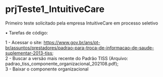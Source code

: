# prjTeste1_IntuitiveCare
 Primeiro teste solicitado pela empresa IntuitiveCare em processo seletivo
 
• Tarefas de código:  
  
1 - Acessar o site: https://www.gov.br/ans/pt-br/assuntos/prestadores/padrao-para-troca-de-informacao-de-saude-suplementar-2013-tiss;  
2 - Buscar a versão mais recente do Padrão TISS (Arquivo: padrao_tiss_componente_organizacional_202108.pdf);  
3 - Baixar o componente organizacional
